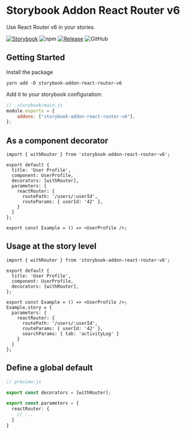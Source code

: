# Storybook Addon React Router v6
Use React Router v6 in your stories.

[![Storybook](https://raw.githubusercontent.com/storybookjs/brand/master/badge/badge-storybook.svg?sanitize=true)](https://storybook.js.org)
![npm](https://img.shields.io/npm/v/storybook-addon-react-router-v6?color=blue)
[![Release](https://github.com/JesusTheHun/storybook-addon-react-router-v6/actions/workflows/release.yml/badge.svg)](https://github.com/JesusTheHun/storybook-addon-react-router-v6/actions/workflows/release.yml)
![GitHub](https://img.shields.io/github/license/JesusTheHun/storybook-addon-react-router-v6)
## Getting Started
Install the package
 ```
 yarn add -D storybook-addon-react-router-v6
 ```
Add it to your storybook configuration:
```js
// .storybook/main.js
module.exports = {
    addons: ["storybook-addon-react-router-v6"],
};
```

## As a component decorator

```tsx
import { withRouter } from 'storybook-addon-react-router-v6';

export default {
  title: 'User Profile',
  component: UserProfile,
  decorators: [withRouter],
  parameters: {
    reactRouter: {
      routePath: '/users/:userId',
      routeParams: { userId: '42' },
    }
  }
};

export const Example = () => <UserProfile />;
```


## Usage at the story level

```tsx
import { withRouter } from 'storybook-addon-react-router-v6';

export default {
  title: 'User Profile',
  component: UserProfile,
  decorators: [withRouter],
};

export const Example = () => <UserProfile />;
Example.story = {
  parameters: {
    reactRouter: {
      routePath: '/users/:userId',
      routeParams: { userId: '42' },
      searchParams: { tab: 'activityLog' }
    }
  }
};
```
## Define a global default

```ts
// preview.js

export const decorators = [withRouter];

export const parameters = {
  reactRouter: {
    // ...
  }
}
```

